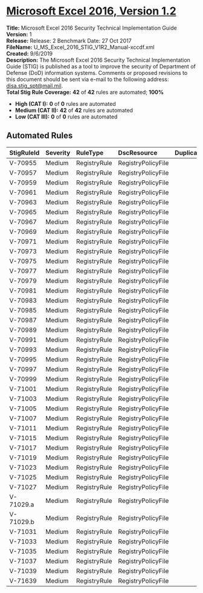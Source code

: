 # [Microsoft Excel 2016, Version 1.2](https://github.com/Microsoft/PowerStig/wiki/Office-Excel2016-1.2)

**Title:** Microsoft Excel 2016 Security Technical Implementation Guide  
**Version:** 1  
**Release:** Release: 2 Benchmark Date: 27 Oct 2017  
**FileName:** U_MS_Excel_2016_STIG_V1R2_Manual-xccdf.xml  
**Created:** 9/6/2019  
**Description:** The Microsoft Excel 2016 Security Technical Implementation Guide (STIG) is published as a tool to improve the security of Department of Defense (DoD) information systems. Comments or proposed revisions to this document should be sent via e-mail to the following address: disa.stig_spt@mail.mil.  
**Total Stig Rule Coverage:** **42** of **42** rules are automated; **100%**

* **High (CAT I):** **0** of **0** rules are automated
* **Medium (CAT II):** **42** of **42** rules are automated
* **Low (CAT III):** **0** of **0** rules are automated

## Automated Rules

| StigRuleId | Severity | RuleType | DscResource | DuplicateOf |
| :---- | :---- | :---- | :---- | :---- |
| V-70955 | Medium | RegistryRule | RegistryPolicyFile |  |
| V-70957 | Medium | RegistryRule | RegistryPolicyFile |  |
| V-70959 | Medium | RegistryRule | RegistryPolicyFile |  |
| V-70961 | Medium | RegistryRule | RegistryPolicyFile |  |
| V-70963 | Medium | RegistryRule | RegistryPolicyFile |  |
| V-70965 | Medium | RegistryRule | RegistryPolicyFile |  |
| V-70967 | Medium | RegistryRule | RegistryPolicyFile |  |
| V-70969 | Medium | RegistryRule | RegistryPolicyFile |  |
| V-70971 | Medium | RegistryRule | RegistryPolicyFile |  |
| V-70973 | Medium | RegistryRule | RegistryPolicyFile |  |
| V-70975 | Medium | RegistryRule | RegistryPolicyFile |  |
| V-70977 | Medium | RegistryRule | RegistryPolicyFile |  |
| V-70979 | Medium | RegistryRule | RegistryPolicyFile |  |
| V-70981 | Medium | RegistryRule | RegistryPolicyFile |  |
| V-70983 | Medium | RegistryRule | RegistryPolicyFile |  |
| V-70985 | Medium | RegistryRule | RegistryPolicyFile |  |
| V-70987 | Medium | RegistryRule | RegistryPolicyFile |  |
| V-70989 | Medium | RegistryRule | RegistryPolicyFile |  |
| V-70991 | Medium | RegistryRule | RegistryPolicyFile |  |
| V-70993 | Medium | RegistryRule | RegistryPolicyFile |  |
| V-70995 | Medium | RegistryRule | RegistryPolicyFile |  |
| V-70997 | Medium | RegistryRule | RegistryPolicyFile |  |
| V-70999 | Medium | RegistryRule | RegistryPolicyFile |  |
| V-71001 | Medium | RegistryRule | RegistryPolicyFile |  |
| V-71003 | Medium | RegistryRule | RegistryPolicyFile |  |
| V-71005 | Medium | RegistryRule | RegistryPolicyFile |  |
| V-71007 | Medium | RegistryRule | RegistryPolicyFile |  |
| V-71011 | Medium | RegistryRule | RegistryPolicyFile |  |
| V-71015 | Medium | RegistryRule | RegistryPolicyFile |  |
| V-71017 | Medium | RegistryRule | RegistryPolicyFile |  |
| V-71019 | Medium | RegistryRule | RegistryPolicyFile |  |
| V-71023 | Medium | RegistryRule | RegistryPolicyFile |  |
| V-71025 | Medium | RegistryRule | RegistryPolicyFile |  |
| V-71027 | Medium | RegistryRule | RegistryPolicyFile |  |
| V-71029.a | Medium | RegistryRule | RegistryPolicyFile |  |
| V-71029.b | Medium | RegistryRule | RegistryPolicyFile |  |
| V-71031 | Medium | RegistryRule | RegistryPolicyFile |  |
| V-71033 | Medium | RegistryRule | RegistryPolicyFile |  |
| V-71035 | Medium | RegistryRule | RegistryPolicyFile |  |
| V-71037 | Medium | RegistryRule | RegistryPolicyFile |  |
| V-71039 | Medium | RegistryRule | RegistryPolicyFile |  |
| V-71639 | Medium | RegistryRule | RegistryPolicyFile |  |
